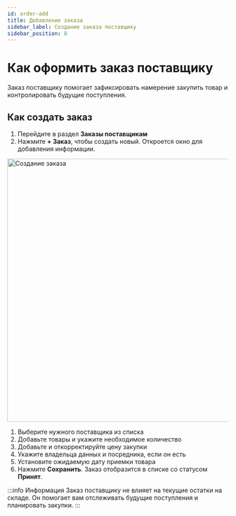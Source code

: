 ```yaml
---
id: order-add
title: Добавление заказа
sidebar_label: Создание заказа поставщику
sidebar_position: 8
---
```

# Как оформить заказ поставщику
Заказ поставщику помогает зафиксировать намерение закупить товар и контролировать будущие поступления.
## Как создать заказ

1. Перейдите в раздел **Заказы поставщикам**
1. Нажмите **+ Заказ**, чтобы создать новый. Откроется окно для добавления информации.
<img src="/img/knowledge/purchase/order-add.png" alt="Создание заказа" width="600" />

1. Выберите нужного поставщика из списка
1. Добавьте товары и укажите необходимое количество
1. Добавьте и откорректируйте цену закупки
1. Укажите владельца данных и посредника, если он есть
1. Установите ожидаемую дату приемки товара
1. Нажмите **Сохранить**. Заказ отобразится в списке со статусом **Принят**.

:::info Информация
Заказ поставщику не влияет на текущие остатки на складе. Он помогает вам отслеживать будущие поступления и планировать закупки.
:::
